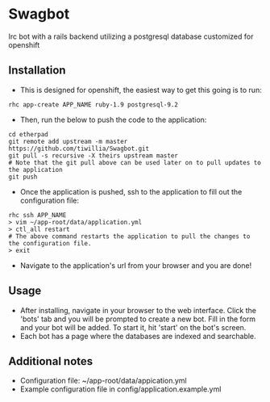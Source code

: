 # Swagbot

Irc bot with a rails backend utilizing a postgresql database customized for openshift 

## Installation 

- This is designed for openshift, the easiest way to get this going is to run:
```
rhc app-create APP_NAME ruby-1.9 postgresql-9.2
```
- Then, run the below to push the code to the application:
```
cd etherpad
git remote add upstream -m master https://github.com/tiwillia/Swagbot.git
git pull -s recursive -X theirs upstream master
# Note that the git pull above can be used later on to pull updates to the application
git push
```
- Once the application is pushed, ssh to the application to fill out the configuration file:
```
rhc ssh APP_NAME
> vim ~/app-root/data/application.yml
> ctl_all restart
# The above command restarts the application to pull the changes to the configuration file.
> exit
```
- Navigate to the application's url from your browser and you are done!

## Usage

- After installing, navigate in your browser to the web interface. Click the 'bots' tab and you will be prompted to create a new bot. Fill in the form and your bot will be added. To start it, hit 'start' on the bot's screen.
- Each bot has a page where the databases are indexed and searchable.

## Additional notes

* Configuration file: ~/app-root/data/appication.yml
* Example configuration file in config/application.example.yml

